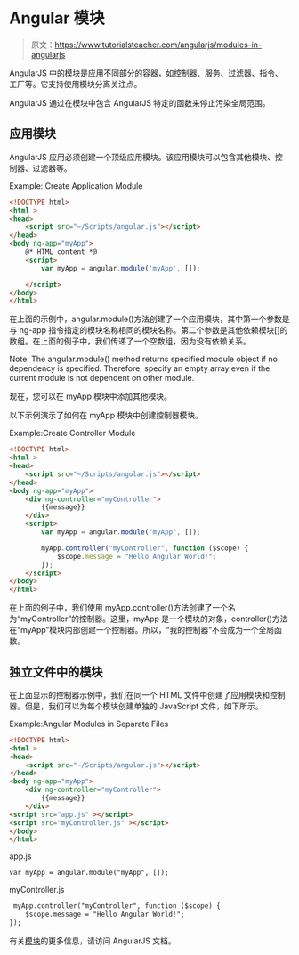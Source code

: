 # Angular 模块

> 原文：<https://www.tutorialsteacher.com/angularjs/modules-in-angularjs>

AngularJS 中的模块是应用不同部分的容器，如控制器、服务、过滤器、指令、工厂等。它支持使用模块分离关注点。

AngularJS 通过在模块中包含 AngularJS 特定的函数来停止污染全局范围。

## 应用模块

AngularJS 应用必须创建一个顶级应用模块。该应用模块可以包含其他模块、控制器、过滤器等。

Example: Create Application Module

```html
<!DOCTYPE html>
<html >
<head>
    <script src="~/Scripts/angular.js"></script>
</head>
<body ng-app="myApp">
    @* HTML content *@
    <script>
        var myApp = angular.module('myApp', []); 

    </script>
</body>
</html>
```

在上面的示例中，angular.module()方法创建了一个应用模块，其中第一个参数是与 ng-app 指令指定的模块名称相同的模块名称。第二个参数是其他依赖模块[]的数组。在上面的例子中，我们传递了一个空数组，因为没有依赖关系。

Note: The angular.module() method returns specified module object if no dependency is specified. Therefore, specify an empty array even if the current module is not dependent on other module.

现在，您可以在 myApp 模块中添加其他模块。

以下示例演示了如何在 myApp 模块中创建控制器模块。

Example:Create Controller Module

```html
<!DOCTYPE html>
<html >
<head>
    <script src="~/Scripts/angular.js"></script>
</head>
<body ng-app="myApp">
    <div ng-controller="myController">
        {{message}}
    </div>
    <script>
        var myApp = angular.module("myApp", []); 

        myApp.controller("myController", function ($scope) {
            $scope.message = "Hello Angular World!";
        });
    </script>
</body>
</html>
```

在上面的例子中，我们使用 myApp.controller()方法创建了一个名为“myController”的控制器。这里，myApp 是一个模块的对象，controller()方法在“myApp”模块内部创建一个控制器。所以，“我的控制器”不会成为一个全局函数。

## 独立文件中的模块

在上面显示的控制器示例中，我们在同一个 HTML 文件中创建了应用模块和控制器。但是，我们可以为每个模块创建单独的 JavaScript 文件，如下所示。

Example:Angular Modules in Separate Files

```html
<!DOCTYPE html>
<html >
<head>
    <script src="~/Scripts/angular.js"></script>
</head>
<body ng-app="myApp">
    <div ng-controller="myController">
        {{message}}
    </div>
<script src="app.js" ></script>
<script src="myController.js" ></script>
</body>
</html>
```

app.js

```html
var myApp = angular.module("myApp", []);
```

myController.js

```html
 myApp.controller("myController", function ($scope) {
    $scope.message = "Hello Angular World!";
});
```

有关[模块](https://docs.angularjs.org/api/ng/type/angular.Module)的更多信息，请访问 AngularJS 文档。